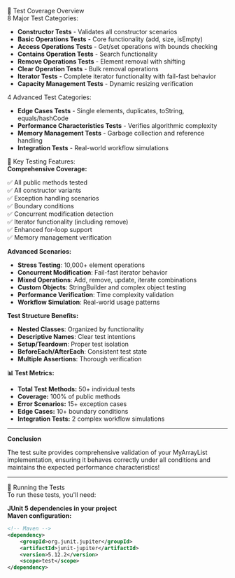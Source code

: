 🧪 Test Coverage Overview  
8 Major Test Categories:

- **Constructor Tests** - Validates all constructor scenarios
- **Basic Operations Tests** - Core functionality (add, size, isEmpty)
- **Access Operations Tests** - Get/set operations with bounds checking
- **Contains Operation Tests** - Search functionality
- **Remove Operations Tests** - Element removal with shifting
- **Clear Operation Tests** - Bulk removal operations
- **Iterator Tests** - Complete iterator functionality with fail-fast behavior
- **Capacity Management Tests** - Dynamic resizing verification

4 Advanced Test Categories:

- **Edge Cases Tests** - Single elements, duplicates, toString, equals/hashCode
- **Performance Characteristics Tests** - Verifies algorithmic complexity
- **Memory Management Tests** - Garbage collection and reference handling
- **Integration Tests** - Real-world workflow simulations

🎯 Key Testing Features:  
**Comprehensive Coverage:**

✅ All public methods tested  
✅ All constructor variants  
✅ Exception handling scenarios  
✅ Boundary conditions  
✅ Concurrent modification detection  
✅ Iterator functionality (including remove)  
✅ Enhanced for-loop support  
✅ Memory management verification

**Advanced Scenarios:**

- **Stress Testing**: 10,000+ element operations
- **Concurrent Modification**: Fail-fast iterator behavior
- **Mixed Operations**: Add, remove, update, iterate combinations
- **Custom Objects**: StringBuilder and complex object testing
- **Performance Verification**: Time complexity validation
- **Workflow Simulation**: Real-world usage patterns

**Test Structure Benefits:**

- **Nested Classes**: Organized by functionality
- **Descriptive Names**: Clear test intentions
- **Setup/Teardown**: Proper test isolation
- **BeforeEach/AfterEach**: Consistent test state
- **Multiple Assertions**: Thorough verification

**📊 Test Metrics:**

- **Total Test Methods:** 50+ individual tests
- **Coverage:** 100% of public methods
- **Error Scenarios:** 15+ exception cases
- **Edge Cases:** 10+ boundary conditions
- **Integration Tests:** 2 complex workflow simulations

---

**Conclusion**

The test suite provides comprehensive validation of your MyArrayList implementation, ensuring it behaves correctly under all conditions 
and maintains the expected performance characteristics!

---

🚀 Running the Tests  
To run these tests, you'll need:

**JUnit 5 dependencies in your project**  
**Maven configuration:**

```xml
<!-- Maven -->
<dependency>
    <groupId>org.junit.jupiter</groupId>
    <artifactId>junit-jupiter</artifactId>
    <version>5.12.2</version>
    <scope>test</scope>
</dependency>

